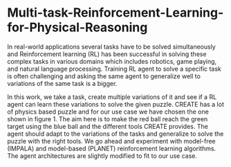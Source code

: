# Multi-task-Reinforcement-Learning-for-Physical-Reasoning

In real-world applications several tasks have to be solved simultaneously and Reinforcement learning (RL) has been successful in solving these complex tasks in various domains which includes robotics, game playing, and natural language processing. Training RL agent to solve a specific task is often challenging and asking the same agent to generalize well to variations of the same task is a bigger.

In this work, we take a task, create multiple variations of it and see if a RL agent can learn these variations to solve the given puzzle. CREATE has a lot of physics based puzzle and for our use case we have chosen the one shown in figure 1. The aim here is to make the red ball reach the green target using the blue ball and the different tools CREATE provides. The agent should adapt to the variations of the tasks and generalize to solve the puzzle with the right tools.
We go ahead and experiment with model-free (IMPALA) and model-based (PLANET) reinforcement learning algorithms. The agent architectures are slightly modified to fit to our use case.
